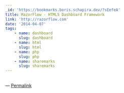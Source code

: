 ```yaml
---
_id: 'https://bookmarks.boris.schapira.dev/?sEefeA'
title: RazorFlow - HTML5 Dashboard Framework
link: 'http://razorflow.com'
date: '2014-04-07'
tags:
    - name: dashboard
      slug: dashboard
    - name: html
      slug: html
    - name: php
      slug: php
    - name: sharemarks
      slug: sharemarks
---
```


<br>&#8212;
<a href="https://bookmarks.boris.schapira.dev/?sEefeA" title="Permalink">Permalink</a>

